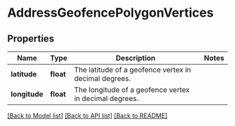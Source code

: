 # AddressGeofencePolygonVertices

## Properties
Name | Type | Description | Notes
------------ | ------------- | ------------- | -------------
**latitude** | **float** | The latitude of a geofence vertex in decimal degrees. | 
**longitude** | **float** | The longitude of a geofence vertex in decimal degrees. | 

[[Back to Model list]](../README.md#documentation-for-models) [[Back to API list]](../README.md#documentation-for-api-endpoints) [[Back to README]](../README.md)


